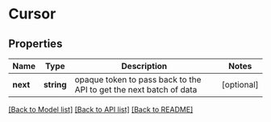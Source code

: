 # Cursor

## Properties
Name | Type | Description | Notes
------------ | ------------- | ------------- | -------------
**next** | **string** | opaque token to pass back to the API to get the next batch of data | [optional] 

[[Back to Model list]](../../README.md#documentation-for-models) [[Back to API list]](../../README.md#documentation-for-api-endpoints) [[Back to README]](../../README.md)

